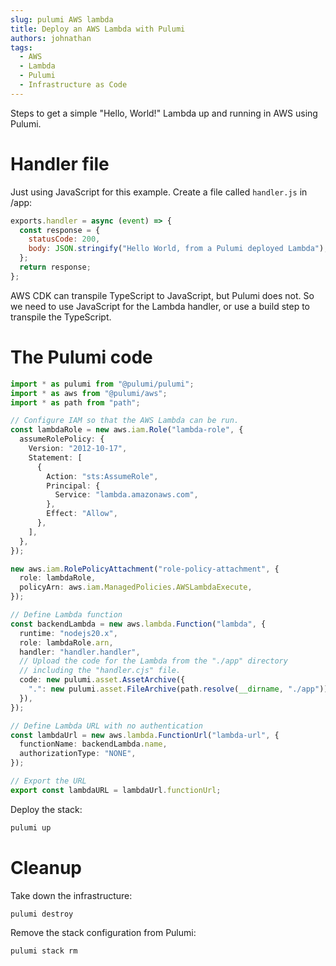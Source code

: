 ```yaml
---
slug: pulumi AWS lambda
title: Deploy an AWS Lambda with Pulumi
authors: johnathan
tags:
  - AWS
  - Lambda
  - Pulumi
  - Infrastructure as Code
---
```


Steps to get a simple "Hello, World!" Lambda up and running in AWS using Pulumi.

<!-- truncate -->

# Handler file

Just using JavaScript for this example. Create a file called `handler.js` in /app:

```javascript
exports.handler = async (event) => {
  const response = {
    statusCode: 200,
    body: JSON.stringify("Hello World, from a Pulumi deployed Lambda"),
  };
  return response;
};
```

AWS CDK can transpile TypeScript to JavaScript, but Pulumi does not. So we need to use JavaScript for the Lambda handler, or use a build step to transpile the TypeScript.

# The Pulumi code

```typescript
import * as pulumi from "@pulumi/pulumi";
import * as aws from "@pulumi/aws";
import * as path from "path";

// Configure IAM so that the AWS Lambda can be run.
const lambdaRole = new aws.iam.Role("lambda-role", {
  assumeRolePolicy: {
    Version: "2012-10-17",
    Statement: [
      {
        Action: "sts:AssumeRole",
        Principal: {
          Service: "lambda.amazonaws.com",
        },
        Effect: "Allow",
      },
    ],
  },
});

new aws.iam.RolePolicyAttachment("role-policy-attachment", {
  role: lambdaRole,
  policyArn: aws.iam.ManagedPolicies.AWSLambdaExecute,
});

// Define Lambda function
const backendLambda = new aws.lambda.Function("lambda", {
  runtime: "nodejs20.x",
  role: lambdaRole.arn,
  handler: "handler.handler",
  // Upload the code for the Lambda from the "./app" directory
  // including the "handler.cjs" file.
  code: new pulumi.asset.AssetArchive({
    ".": new pulumi.asset.FileArchive(path.resolve(__dirname, "./app")),
  }),
});

// Define Lambda URL with no authentication
const lambdaUrl = new aws.lambda.FunctionUrl("lambda-url", {
  functionName: backendLambda.name,
  authorizationType: "NONE",
});

// Export the URL
export const lambdaURL = lambdaUrl.functionUrl;
```

Deploy the stack:

```bash
pulumi up
```

# Cleanup

Take down the infrastructure:

```bash
pulumi destroy
```

Remove the stack configuration from Pulumi:

```bash
pulumi stack rm
```
